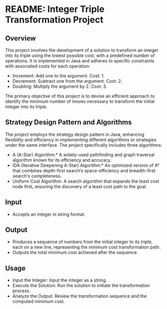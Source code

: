 # README: Integer Triple Transformation Project
## Overview
This project involves the development of a solution to transform an integer into its triple using the lowest possible cost, with a predefined number of operations. It is implemented in Java and adheres to specific constraints with associated costs for each operation:

* Increment: Add one to the argument. Cost: 1.
* Decrement: Subtract one from the argument. Cost: 2.
* Doubling: Multiply the argument by 2. Cost: 3.

The primary objective of this project is to devise an efficient approach to identify the minimum number of moves necessary to transform the initial integer into its triple.

## Strategy Design Pattern and Algorithms
The project employs the strategy design pattern in Java, enhancing flexibility and efficiency in implementing different algorithms or strategies under the same interface. The project specifically includes three algorithms:

* A (A-Star) Algorithm:* A widely-used pathfinding and graph traversal algorithm known for its efficiency and accuracy.
* IDA (Iterative Deepening A-Star) Algorithm:* An optimized version of A* that combines depth-first search’s space-efficiency and breadth-first search's completeness.
* Uniform Cost Algorithm: A search algorithm that expands the least cost node first, ensuring the discovery of a least cost path to the goal.

## Input
* Accepts an integer in string format.
## Output
* Produces a sequence of numbers from the initial integer to its triple, each on a new line, representing the minimum cost transformation path.
* Outputs the total minimum cost achieved after the sequence.

## Usage
* Input the Integer: Input the integer as a string.
* Execute the Solution: Run the solution to initiate the transformation process.
* Analyze the Output: Review the transformation sequence and the computed minimum cost.
